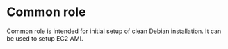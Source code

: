 Common role
=============

Common role is intended for initial setup of clean Debian installation. It can
be used to setup EC2 AMI.

